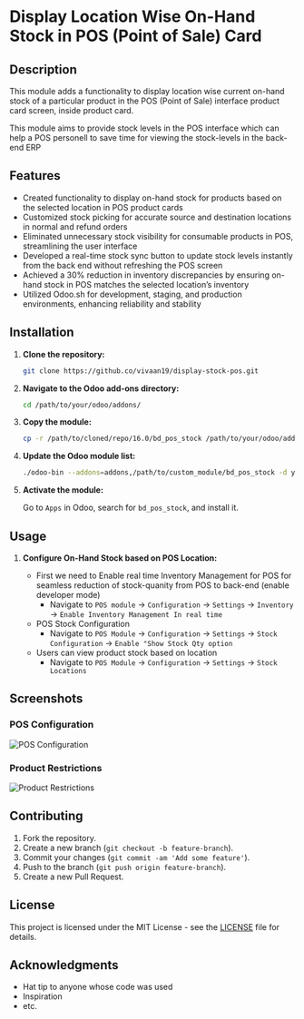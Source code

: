 # Display Location Wise On-Hand Stock in POS (Point of Sale) Card

## Description

This module adds a functionality to display location wise current on-hand stock of a particular product in the POS (Point of Sale) interface product card screen, inside product card. 

This module aims to provide stock levels in the POS interface which can help a POS personell to save time for viewing the stock-levels in the back-end ERP  

## Features

- Created functionality to display on-hand stock for products based on the selected location in POS product cards
- Customized stock picking for accurate source and destination locations in normal and refund orders
- Eliminated unnecessary stock visibility for consumable products in POS, streamlining the user interface
- Developed a real-time stock sync button to update stock levels instantly from the back end without refreshing the POS screen
- Achieved a 30% reduction in inventory discrepancies by ensuring on-hand stock in POS matches the selected location’s inventory
- Utilized Odoo.sh for development, staging, and production environments, enhancing reliability and stability
  
## Installation

1. **Clone the repository:**

    ```bash
    git clone https://github.co/vivaan19/display-stock-pos.git
    ```

2. **Navigate to the Odoo add-ons directory:**

    ```bash
    cd /path/to/your/odoo/addons/
    ```

3. **Copy the module:**

    ```bash
    cp -r /path/to/cloned/repo/16.0/bd_pos_stock /path/to/your/odoo/addons/
    ```

4. **Update the Odoo module list:**

    ```bash
    ./odoo-bin --addons=addons,/path/to/custom_module/bd_pos_stock -d your_database
    ```

5. **Activate the module:**

    Go to `Apps` in Odoo, search for `bd_pos_stock`, and install it.

## Usage

1. **Configure On-Hand Stock based on POS Location:**

    - First we need to Enable real time Inventory Management for POS for seamless reduction of stock-quanity from POS to back-end (enable developer mode)
      - Navigate to `POS module` -> `Configuration` -> `Settings` -> `Inventory` -> `Enable Inventory Management In real time`
    - POS Stock Configuration
      - Navigate to `POS Module` -> `Configuration` -> `Settings` -> `Stock Configuration` -> `Enable "Show Stock Qty option`
    - Users can view product stock based on location
      - Navigate to `POS Module` -> `Configuration` -> `Settings` -> `Stock Locations` 

## Screenshots

### POS Configuration

![POS Configuration](path/to/screenshot1.png)

### Product Restrictions

![Product Restrictions](path/to/screenshot2.png)

## Contributing

1. Fork the repository.
2. Create a new branch (`git checkout -b feature-branch`).
3. Commit your changes (`git commit -am 'Add some feature'`).
4. Push to the branch (`git push origin feature-branch`).
5. Create a new Pull Request.

## License

This project is licensed under the MIT License - see the [LICENSE](LICENSE) file for details.

## Acknowledgments

- Hat tip to anyone whose code was used
- Inspiration
- etc.
